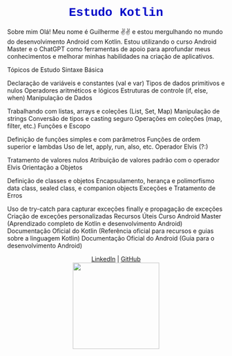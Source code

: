 <h1 align="center" style="font-family: 'Courier New', Courier, monospace; color:#000ac9;"> Estudo Kotlin </h1>
Sobre mim
Olá! Meu nome é Guilherme ✌️✌️ e estou mergulhando no mundo do desenvolvimento Android com Kotlin. Estou utilizando o curso Android Master e o ChatGPT como ferramentas de apoio para aprofundar meus conhecimentos e melhorar minhas habilidades na criação de aplicativos.

Tópicos de Estudo
Sintaxe Básica

Declaração de variáveis e constantes (val e var)
Tipos de dados primitivos e nulos
Operadores aritméticos e lógicos
Estruturas de controle (if, else, when)
Manipulação de Dados

Trabalhando com listas, arrays e coleções (List, Set, Map)
Manipulação de strings
Conversão de tipos e casting seguro
Operações em coleções (map, filter, etc.)
Funções e Escopo

Definição de funções simples e com parâmetros
Funções de ordem superior e lambdas
Uso de let, apply, run, also, etc.
Operador Elvis (?:)

Tratamento de valores nulos
Atribuição de valores padrão com o operador Elvis
Orientação a Objetos

Definição de classes e objetos
Encapsulamento, herança e polimorfismo
data class, sealed class, e companion objects
Exceções e Tratamento de Erros

Uso de try-catch para capturar exceções
finally e propagação de exceções
Criação de exceções personalizadas
Recursos Úteis
Curso Android Master
(Aprendizado completo de Kotlin e desenvolvimento Android)
Documentação Oficial do Kotlin
(Referência oficial para recursos e guias sobre a linguagem Kotlin)
Documentação Oficial do Android
(Guia para o desenvolvimento Android)
<div align="center"> <a href="https://www.linkedin.com/in/guilherme-santos-0954a2274/" target="_blank">LinkedIn</a> | <a href="https://github.com/01Guigo01" target="_blank">GitHub</a> </div> <div align="center"> <img height="200" src="https://media0.giphy.com/media/v1.Y2lkPTc5MGI3NjExZHJsZ3IxdXRhc3JvODRueW52ZXVzNTJ6eTNvbDV5dmpyYWJldG4zeSZlcD12MV9pbnRlcm5hbF9naWZfYnlfaWQmY3Q9Zw/Day1AgFfMBsrL6BTpF/giphy.webp" /> </div>
